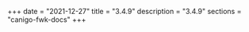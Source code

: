 +++
date        = "2021-12-27"
title       = "3.4.9"
description = "3.4.9"
sections    = "canigo-fwk-docs"
+++